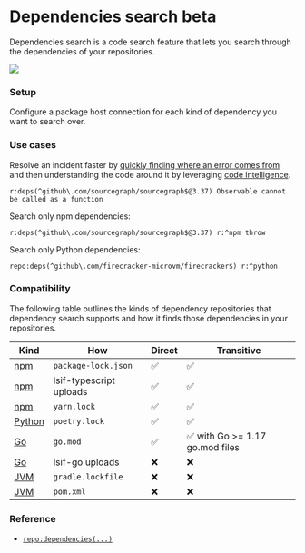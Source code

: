 # Dependencies search <span class="badge badge-beta">beta</span>

Dependencies search is a code search feature that lets you search through the dependencies of your repositories.


<img src="https://storage.googleapis.com/sourcegraph-assets/docs/images/code_search/dependencies-search-usage.png" style="margin-left:0;margin-right:0;"/>

### Setup

Configure a package host connection for each kind of dependency you want to search over.

### Use cases

Resolve an incident faster by [quickly finding where an error comes from](https://sourcegraph.com/search?q=context:global+repo:deps%28%5Egithub%5C.com/sourcegraph/sourcegraph%24%403.37%29+Observable+cannot+be+called+as+a+function&patternType=literal) and then understanding the code around it by leveraging [code intelligence](../../code_intelligence/explanations/features.md).<br/>

```sgquery
r:deps(^github\.com/sourcegraph/sourcegraph$@3.37) Observable cannot be called as a function
```

Search only npm dependencies:

```sgquery
r:deps(^github\.com/sourcegraph/sourcegraph$@3.37) r:^npm throw
```

Search only Python dependencies:

```sgquery
repo:deps(^github\.com/firecracker-microvm/firecracker$) r:^python
```

### Compatibility

The following table outlines the kinds of dependency repositories that dependency search supports and how it finds those dependencies in your repositories.

Kind                                  | How                       | Direct | Transitive
-------------------------------       |-------------------------- |------- | ----------
[npm](../../integration/npm.md)       | `package-lock.json`       | ✅     | ✅
[npm](../../integration/npm.md)       | lsif-typescript uploads   | ✅     | ✅
[npm](../../integration/npm.md)       | `yarn.lock`               | ✅     | ✅
[Python](../../integration/python.md) | `poetry.lock`             | ✅     | ✅
[Go](../../integration/go.md)         | `go.mod`                  | ✅     | ✅ with Go >= 1.17 go.mod files
[Go](../../integration/go.md)         | lsif-go uploads           | ❌     | ❌
[JVM](../../integration/jvm.md)       | `gradle.lockfile`         | ❌     | ❌
[JVM](../../integration/jvm.md)       | `pom.xml`                 | ❌     | ❌

### Reference

- [`repo:dependencies(...)`](../reference/language.md#repo-dependencies)
